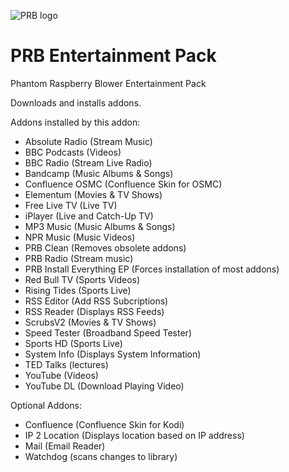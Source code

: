 ![PRB logo](https://github.com/PhantomRaspberryBlower/repository.prb-entertainment-pack-matrix/blob/master/repository.prb-entertainment-pack-matrix/icon.png)

PRB Entertainment Pack
======================
Phantom Raspberry Blower Entertainment Pack

Downloads and installs addons.

Addons installed by this addon:
  - Absolute Radio (Stream Music)
  - BBC Podcasts (Videos)
  - BBC Radio (Stream Live Radio)
  - Bandcamp (Music Albums & Songs)
  - Confluence OSMC (Confluence Skin for OSMC)
  - Elementum (Movies & TV Shows)
  - Free Live TV (Live TV)
  - iPlayer (Live and Catch-Up TV)
  - MP3 Music (Music Albums & Songs)
  - NPR Music (Music Videos)
  - PRB Clean (Removes obsolete addons)
  - PRB Radio (Stream music)
  - PRB Install Everything EP (Forces installation of most addons)
  - Red Bull TV (Sports Videos)
  - Rising Tides (Sports Live)
  - RSS Editor (Add RSS Subcriptions)
  - RSS Reader (Displays RSS Feeds)
  - ScrubsV2 (Movies & TV Shows)
  - Speed Tester (Broadband Speed Tester)
  - Sports HD (Sports Live)
  - System Info (Displays System Information)
  - TED Talks (lectures)
  - YouTube (Videos)
  - YouTube DL (Download Playing Video)

Optional Addons:
  - Confluence (Confluence Skin for Kodi)
  - IP 2 Location (Displays location based on IP address)
  - Mail (Email Reader)
  - Watchdog (scans changes to library)

